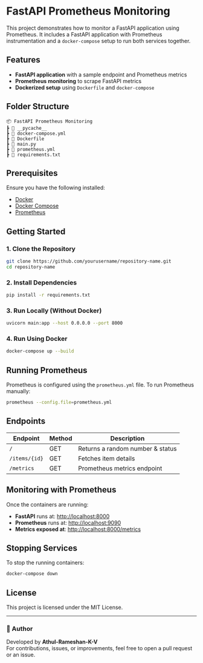 # FastAPI Prometheus Monitoring

This project demonstrates how to monitor a FastAPI application using Prometheus. It includes a FastAPI application with Prometheus instrumentation and a `docker-compose` setup to run both services together.

## Features

- **FastAPI application** with a sample endpoint and Prometheus metrics
- **Prometheus monitoring** to scrape FastAPI metrics
- **Dockerized setup** using `Dockerfile` and `docker-compose`

## Folder Structure

```
📦 FastAPI Prometheus Monitoring
┣ 📂 __pycache__
┣ 📜 docker-compose.yml
┣ 📜 Dockerfile
┣ 📜 main.py
┣ 📜 prometheus.yml
┣ 📜 requirements.txt
```

## Prerequisites

Ensure you have the following installed:

- [Docker](https://docs.docker.com/get-docker/)
- [Docker Compose](https://docs.docker.com/compose/install/)
- [Prometheus](https://prometheus.io/docs/introduction/overview/)

## Getting Started

### 1. Clone the Repository
```bash
git clone https://github.com/yourusername/repository-name.git
cd repository-name
```

### 2. Install Dependencies
```bash
pip install -r requirements.txt
```

### 3. Run Locally (Without Docker)
```bash
uvicorn main:app --host 0.0.0.0 --port 8000
```

### 4. Run Using Docker
```bash
docker-compose up --build
```

## Running Prometheus

Prometheus is configured using the `prometheus.yml` file. To run Prometheus manually:
```bash
prometheus --config.file=prometheus.yml
```

## Endpoints

| Endpoint         | Method | Description                       |
|-----------------|--------|-----------------------------------|
| `/`             | GET    | Returns a random number & status |
| `/items/{id}`   | GET    | Fetches item details             |
| `/metrics`      | GET    | Prometheus metrics endpoint      |

## Monitoring with Prometheus

Once the containers are running:

- **FastAPI** runs at: [http://localhost:8000](http://localhost:8000)
- **Prometheus** runs at: [http://localhost:9090](http://localhost:9090)
- **Metrics exposed at**: [http://localhost:8000/metrics](http://localhost:8000/metrics)

## Stopping Services

To stop the running containers:
```bash
docker-compose down
```

## License

This project is licensed under the MIT License.

---

### 📌 Author
Developed by **Athul-Rameshan-K-V**  
For contributions, issues, or improvements, feel free to open a pull request or an issue.


